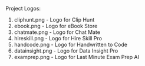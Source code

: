 Project Logos:

1. cliphunt.png - Logo for Clip Hunt
2. ebook.png - Logo for eBook Store
3. chatmate.png - Logo for Chat Mate
4. hireskill.png - Logo for Hire Skill Pro
5. handcode.png - Logo for Handwritten to Code
6. datainsight.png - Logo for Data Insight Pro
7. examprep.png - Logo for Last Minute Exam Prep AI 